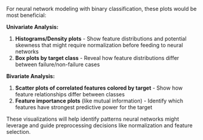 

For neural network modeling with binary classification, these plots would be most beneficial:

**Univariate Analysis:**
1. **Histograms/Density plots** - Show feature distributions and potential skewness that might require normalization before feeding to neural networks
2. **Box plots by target class** - Reveal how feature distributions differ between failure/non-failure cases

**Bivariate Analysis:**
1. **Scatter plots of correlated features colored by target** - Show how feature relationships differ between classes
2. **Feature importance plots** (like mutual information) - Identify which features have strongest predictive power for the target

These visualizations will help identify patterns neural networks might leverage and guide preprocessing decisions like normalization and feature selection.
